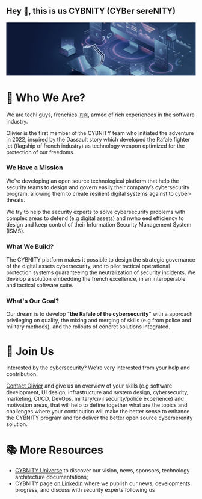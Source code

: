 ## Hey 👋, this is us CYBNITY (CYBer sereNITY)

![image](https://github.com/cybnity/.github/blob/main/profile/securite-multi-systemes.jpg)

# 👥 Who We Are?
We are techi guys, frenchies :fr:, armed of rich experiences in the software industry.

Olivier is the first member of the CYBNITY team who initiated the adventure in 2022, inspired by the Dassault story which developed the Rafale fighter jet (flagship of french industry) as technology weapon optimized for the protection of our freedoms.

### We Have a Mission
We’re developing an open source technological platform that help the security teams to design and govern easily their company’s cybersecurity program, allowing them to create resilient digital systems against to cyber-threats.

We try to help the security experts to solve cybersecurity problems with complex areas to defend (e.g digital assets) and nwho eed efficiency to design and keep control of their Information Security Management System (ISMS).

### What We Build?
The CYBNITY platform makes it possible to design the strategic governance of the digital assets cybersecurity, and to pilot tactical operational protection systems guaranteeing the neutralization of security incidents. We develop a solution embedding the french excellence, in an interoperable and tactical software suite.

### What's Our Goal?
Our dream is to develop "__the Rafale of the cybersecurity__" with a approach privileging on quality, the mixing and merging of skills (e.g from police and military methods), and the rollouts of concret solutions integrated.

# 🤝 Join Us
Interested by the cybersecurity?
We're very interested from your help and contribution.

[Contact Olivier](mailto:olivier@cybnity.org) and give us an overview of your skills (e.g software development, UI design, infrastructure and system design, cybersecurity, marketing, CI/CD, DevOps, military/civil security/police experience) and motivation areas, that will help to define together what are the topics and challenges where your contribution will make the better sense to enhance the CYBNITY program and for deliver the better open source cyberserenity solution.

# 📚 More Resources
- [CYBNITY Universe](http://www.cybnity.org) to discover our vision, news, sponsors, technology architecture documentations;
- CYBNITY page [on LinkedIn](https://www.linkedin.com/company/cybnity/) where we publish our news, developments progress, and discuss with security experts following us

<!--

🌈 Contribution guidelines - how can the community get involved?
👩‍💻 Useful resources - where can the community find your docs? Is there anything else the community should know?
🍿 Fun facts - what does your team eat for breakfast?
🧙 Remember, you can do mighty things with the power of [Markdown](https://docs.github.com/github/writing-on-github/getting-started-with-writing-and-formatting-on-github/basic-writing-and-formatting-syntax)
-->
